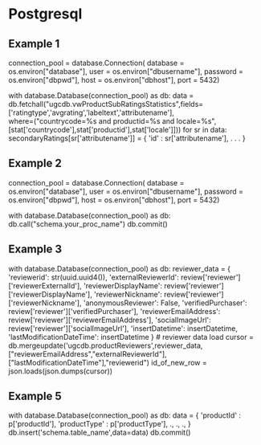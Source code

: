 # Postgresql

## Example 1
connection_pool = database.Connection(
        database = os.environ["database"],
        user = os.environ["dbusername"],
        password = os.environ["dbpwd"],
        host = os.environ["dbhost"],
        port = 5432)

with database.Database(connection_pool) as db:
    data = db.fetchall("ugcdb.vwProductSubRatingsStatistics",fields=['ratingtype','avgrating','labeltext','attributename'], \
            where=("countrycode=%s and productid=%s and locale=%s",[stat['countrycode'],stat['productid'],stat['locale']]))
        for sr in data:
            secondaryRatings[sr['attributename']] = {
                    'id' : sr['attributename'],
                    .
                    .
                    .
                }

## Example 2
connection_pool = database.Connection(
        database = os.environ["database"],
        user = os.environ["dbusername"],
        password = os.environ["dbpwd"],
        host = os.environ["dbhost"],
        port = 5432)

with database.Database(connection_pool) as db:
    db.call("schema.your_proc_name")
    db.commit()

## Example 3
with database.Database(connection_pool) as db:
        reviewer_data = {
                'reviewerid': str(uuid.uuid4()),
                'externalReviewerId': review['reviewer']['reviewerExternalId'],
                'reviewerDisplayName': review['reviewer']['reviewerDisplayName'],
                'reviewerNickname': review['reviewer']['reviewerNickname'],
                'anonymousReviewer': False,
                'verifiedPurchaser': review['reviewer']['verifiedPurchaser'],
                'reviewerEmailAddress': review['reviewer']['reviewerEmailAddress'],
                'socialImageUrl': review['reviewer']['socialImageUrl'],
                'insertDatetime': insertDatetime,
                'lastModificationDateTime': insertDatetime
        }
        # reviewer data load
        cursor = db.mergeupdate('ugcdb.productReviewers',reviewer_data,["reviewerEmailAddress","externalReviewerId"],["lastModificationDateTime"],"reviewerid")
        id_of_new_row = json.loads(json.dumps(cursor))

## Example 5
with database.Database(connection_pool) as db:
        data = {
                'productId' : p['productId'],
                'productType' : p['productType'],
                .,
                .,
                .,
                }
        db.insert('schema.table_name',data=data)
        db.commit()
